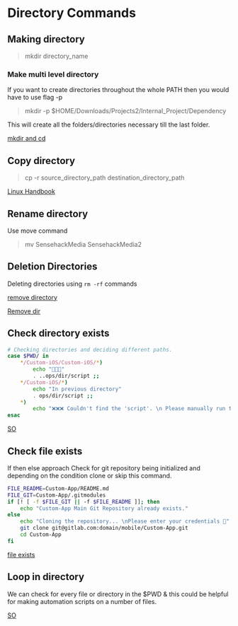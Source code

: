 # Directory Commands


## Making directory

> mkdir directory_name


### Make multi level directory

If you want to create directories throughout the whole PATH then you would have to use flag -p

> mkdir -p $HOME/Downloads/Projects2/Internal_Project/Dependency

This will create all the folders/directories necessary till the last folder.




[mkdir and cd](https://linux.101hacks.com/cd-command/mkdir-and-cd-together/)


## Copy directory

> cp -r source_directory_path destination_directory_path

[Linux Handbook](https://linuxhandbook.com/copy-directory-linux/)


## Rename directory

Use move command

> mv SensehackMedia SensehackMedia2


## Deletion Directories 

Deleting directories using `rm -rf` commands

[remove directory](https://phoenixnap.com/kb/remove-directory-linux)

[Remove dir](https://linuxize.com/post/remove-directory-linux/)

## Check directory exists


```sh
# Checking directories and deciding different paths.
case $PWD/ in
	*/Custom-iOS/Custom-iOS/*)
		echo "🚀🚀🚀"
		. ..ops/dir/script ;;
	*/Custom-iOS/*)
		echo "In previous directory"
		. ops/dir/script ;;
	*)
		echo "❌❌❌ Couldn't find the 'script'. \n Please manually run the setup script! " ;; # default case
esac
```

[SO](https://stackoverflow.com/questions/59838/how-can-i-check-if-a-directory-exists-in-a-bash-shell-script?rq=1)


## Check file exists

If then else approach
Check for git repository being initialized and depending on the condition clone or skip this command. 
```sh
FILE_README=Custom-App/README.md
FILE_GIT=Custom-App/.gitmodules
if [! [ -f $FILE_GIT || -f $FILE_README ]]; then
    echo "Custom-App Main Git Repository already exists."
else 
	echo "Cloning the repository... \nPlease enter your credentials 🔑"
	git clone git@gitlab.com:domain/mobile/Custom-App.git
	cd Custom-App
fi
```


[file exists](https://linuxize.com/post/bash-check-if-file-exists/)


## Loop in directory

We can check for every file or directory in the $PWD & this could be helpful for making automation scripts on a number of files.


[SO](https://stackoverflow.com/questions/2107945/how-to-loop-over-directories-in-linux#2108296)